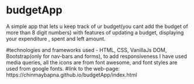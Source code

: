 # budgetApp
<p>A simple app that lets u keep track of ur budget(you cant add the budget of more than 8 digit numbers) with features of updating a budget, displaying your expenditure , spent and left amount.</p>
#technologies and frameworks used - HTML, CSS, VanillaJs DOM, Bootstrap(only for nav-bars and forms), to add responsiveness I have used media queries, all the icons are from font awesome, and font styles are used from google fonts.
#link to the web-page: https://chinmaybapna.github.io/budgetApp/index.html
